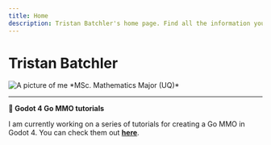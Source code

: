 ```yaml
---
title: Home
description: Tristan Batchler's home page. Find all the information you need to know about me here!
---
```


# Tristan Batchler
<img class="headshot" src="/assets/images/headshot.jpg" alt="A picture of me">
*MSc. Mathematics Major (UQ)*

---

**📰 Godot 4 Go MMO tutorials**

I am currently working on a series of tutorials for creating a Go MMO in Godot 4. You can check them out <strong><a class="sparkle-less" href="/projects/godot-golang-mmo-tutorial-series">here</a></strong>.